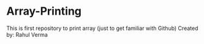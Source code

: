 # Array-Printing
This is first repository to print array (just to get familiar with Github)
Created by: Rahul Verma
